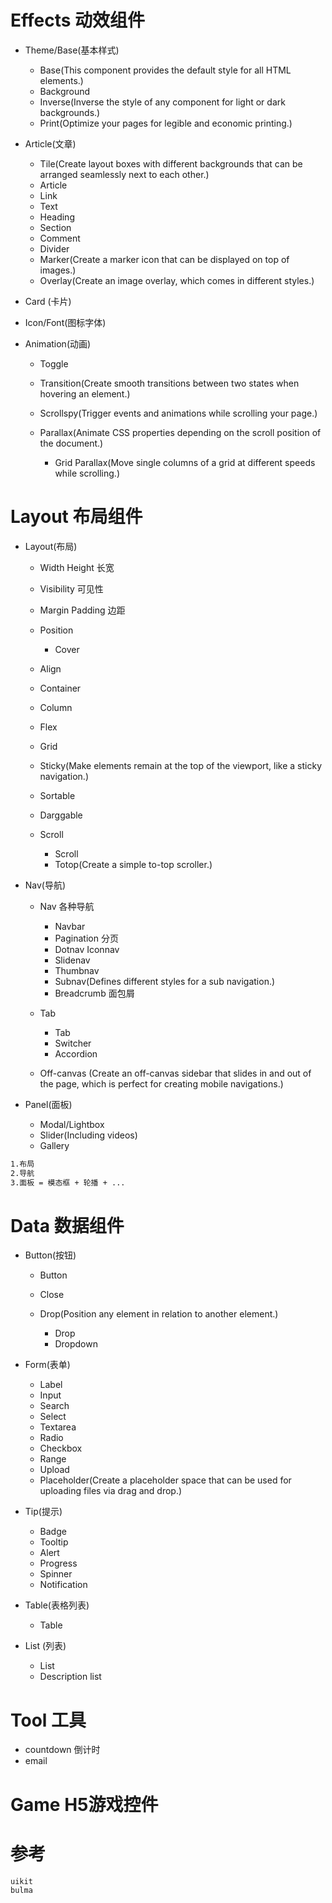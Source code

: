 # Effects 动效组件

- Theme/Base(基本样式)

  - Base(This component provides the default style for all HTML elements.)
  - Background
  - Inverse(Inverse the style of any component for light or dark backgrounds.)
  - Print(Optimize your pages for legible and economic printing.)

- Article(文章)

  - Tile(Create layout boxes with different backgrounds that can be arranged seamlessly next to each other.)
  - Article
  - Link
  - Text
  - Heading
  - Section
  - Comment
  - Divider
  - Marker(Create a marker icon that can be displayed on top of images.)
  - Overlay(Create an image overlay, which comes in different styles.)

- Card (卡片)

- Icon/Font(图标字体)

- Animation(动画)

  - Toggle
  - Transition(Create smooth transitions between two states when hovering an element.)
  - Scrollspy(Trigger events and animations while scrolling your page.)
  - Parallax(Animate CSS properties depending on the scroll position of the document.)

    - Grid Parallax(Move single columns of a grid at different speeds while scrolling.)

# Layout 布局组件

- Layout(布局)

  - Width Height 长宽
  - Visibility 可见性
  - Margin Padding 边距
  - Position

    - Cover

  - Align

  - Container

  - Column

  - Flex

  - Grid
  - Sticky(Make elements remain at the top of the viewport, like a sticky navigation.)
  - Sortable
  - Darggable
  - Scroll

    - Scroll
    - Totop(Create a simple to-top scroller.)

- Nav(导航)

  - Nav 各种导航

    - Navbar
    - Pagination 分页
    - Dotnav Iconnav
    - Slidenav
    - Thumbnav
    - Subnav(Defines different styles for a sub navigation.)
    - Breadcrumb 面包屑

  - Tab

    - Tab
    - Switcher
    - Accordion

  - Off-canvas (Create an off-canvas sidebar that slides in and out of the page, which is perfect for creating mobile navigations.)

- Panel(面板)

  - Modal/Lightbox
  - Slider(Including videos)
  - Gallery

```html
1.布局
2.导航
3.面板 = 模态框 + 轮播 + ...
```

# Data 数据组件

- Button(按钮)

  - Button
  - Close
  - Drop(Position any element in relation to another element.)

    - Drop
    - Dropdown

- Form(表单)

  - Label
  - Input
  - Search
  - Select
  - Textarea
  - Radio
  - Checkbox
  - Range
  - Upload
  - Placeholder(Create a placeholder space that can be used for uploading files via drag and drop.)

- Tip(提示)

  - Badge
  - Tooltip
  - Alert
  - Progress
  - Spinner
  - Notification

- Table(表格列表)

  - Table

- List (列表)

  - List
  - Description list

# Tool 工具

- countdown 倒计时
- email

# Game H5游戏控件

# 参考

```javascript
uikit
bulma
```
